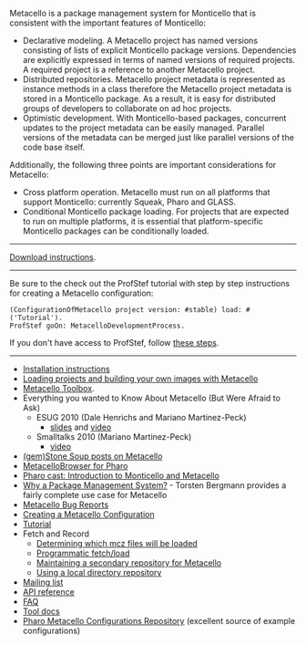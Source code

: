 Metacello is a package management system for Monticello that is consistent with the important features of Monticello:
  * Declarative modeling. A Metacello project has named versions consisting of lists of explicit Monticello package versions. Dependencies are explicitly expressed in terms of named versions of required projects. A required project is a reference to another Metacello project.
  * Distributed repositories. Metacello project metadata is represented as instance methods in a class therefore the Metacello project metadata is stored in a Monticello package. As a result, it is easy for distributed groups of developers to collaborate on ad hoc projects.
  * Optimistic development. With Monticello-based packages, concurrent updates to the project metadata can be easily managed. Parallel versions of the metadata can be merged just like parallel versions of the code base itself.

Additionally, the following three points are important considerations for Metacello:

  * Cross platform operation. Metacello must run on all platforms that support Monticello: currently Squeak, Pharo and GLASS.
  * Conditional Monticello package loading. For projects that are expected to run on multiple platforms, it is essential that platform-specific Monticello packages can be conditionally loaded.


---


[Download instructions](DownloadMetacello.md).


---


Be sure to the check out the ProfStef tutorial with step by step instructions for creating a Metacello configuration:
```
(ConfigurationOfMetacello project version: #stable) load: #('Tutorial').
ProfStef goOn: MetacelloDevelopmentProcess.
```
If you don't have access to ProfStef, follow [these steps](CreateMetacelloConfiguration.md).


---


  * [Installation instructions](DownloadMetacello.md)
  * [Loading projects and building your own images with Metacello](http://marianopeck.wordpress.com/2011/11/19/loading-projects-and-building-your-own-images-with-metacello/)
  * [Metacello Toolbox](http://seandenigris.com/blog/?p=844).
  * Everything you wanted to Know About Metacello (But Were Afraid to Ask)
    * ESUG 2010 (Dale Henrichs and Mariano Martinez-Peck)
      * [slides](http://www.slideshare.net/esug/metacello-esug2010) and [video](http://www.youtube.com/watch?v=zWHS5xIo_xI&feature=youtu.be&a)
    * Smalltalks 2010 (Mariano Martinez-Peck)
      * [video](http://www.fast.org.ar/smalltalks2010/videos/Metacello)
  * [(gem)Stone Soup posts on Metacello](http://gemstonesoup.wordpress.com/category/metacello/)
  * [MetacelloBrowser for Pharo](http://www.squeaksource.com/MetacelloBrowser.html)
  * [Pharo cast: Introduction to Monticello and Metacello](http://www.pharocasts.com/2010/07/monticello-and-metacello-introduction.html)
  * [Why a Package Management System?](http://code.google.com/p/metacello/wiki/WhyAPackageManagementSystem) - Torsten Bergmann provides a fairly complete use case for Metacello
  * [Metacello Bug Reports](http://code.google.com/p/metacello/issues/list)
  * [Creating a Metacello Configuration](CreateMetacelloConfiguration.md)
  * [Tutorial](Tutorial.md)
  * Fetch and Record
    * [Determining which mcz files will be loaded](DeterminingWhichMCZFileWillBeLoaded.md)
    * [Programmatic fetch/load](ProgrammaticFetchLoad.md)
    * [Maintaining a secondary repository for Metacello](MaintainingSecondaryRepository.md)
    * [Using a local directory repository](UsingLocalDirectoryRepository.md)
  * [Mailing list](http://groups.google.com/group/metacello)
  * [API reference](APIReference.md)
  * [FAQ](FAQ.md)
  * [Tool docs](MetacelloTools.md)
  * [Pharo Metacello Configurations Repository](http://www.squeaksource.com/MetacelloRepository.html) (excellent source of example configurations)
